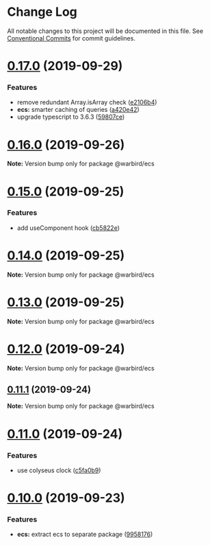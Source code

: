 # Change Log

All notable changes to this project will be documented in this file.
See [Conventional Commits](https://conventionalcommits.org) for commit guidelines.

# [0.17.0](https://github.com/local-group-games/warbird/compare/v0.16.0...v0.17.0) (2019-09-29)


### Features

* remove redundant Array.isArray check ([e2106b4](https://github.com/local-group-games/warbird/commit/e2106b4))
* **ecs:** smarter caching of queries ([a420e42](https://github.com/local-group-games/warbird/commit/a420e42))
* upgrade typescript to 3.6.3 ([59807ce](https://github.com/local-group-games/warbird/commit/59807ce))





# [0.16.0](https://github.com/local-group-games/warbird/compare/v0.15.0...v0.16.0) (2019-09-26)

**Note:** Version bump only for package @warbird/ecs





# [0.15.0](https://github.com/local-group-games/warbird/compare/v0.14.0...v0.15.0) (2019-09-25)


### Features

* add useComponent hook ([cb5822e](https://github.com/local-group-games/warbird/commit/cb5822e))





# [0.14.0](https://github.com/local-group-games/warbird/compare/v0.13.0...v0.14.0) (2019-09-25)

**Note:** Version bump only for package @warbird/ecs





# [0.13.0](https://github.com/local-group-games/warbird/compare/v0.12.0...v0.13.0) (2019-09-25)

**Note:** Version bump only for package @warbird/ecs





# [0.12.0](https://github.com/local-group-games/warbird/compare/v0.11.1...v0.12.0) (2019-09-24)

**Note:** Version bump only for package @warbird/ecs





## [0.11.1](https://github.com/local-group-games/warbird/compare/v0.11.0...v0.11.1) (2019-09-24)

**Note:** Version bump only for package @warbird/ecs





# [0.11.0](https://github.com/local-group-games/warbird/compare/v0.10.0...v0.11.0) (2019-09-24)


### Features

* use colyseus clock ([c5fa0b9](https://github.com/local-group-games/warbird/commit/c5fa0b9))





# [0.10.0](https://github.com/3mcd/colyseus-test/compare/v0.9.0...v0.10.0) (2019-09-23)


### Features

* **ecs:** extract ecs to separate package ([9958176](https://github.com/3mcd/colyseus-test/commit/9958176))
